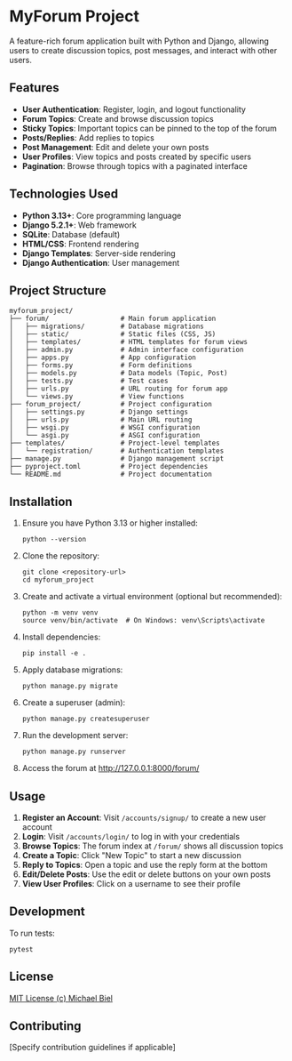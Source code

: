 # MyForum Project

A feature-rich forum application built with Python and Django, allowing users to create discussion topics, post
messages, and interact with other users.

## Features

- **User Authentication**: Register, login, and logout functionality
- **Forum Topics**: Create and browse discussion topics
- **Sticky Topics**: Important topics can be pinned to the top of the forum
- **Posts/Replies**: Add replies to topics
- **Post Management**: Edit and delete your own posts
- **User Profiles**: View topics and posts created by specific users
- **Pagination**: Browse through topics with a paginated interface

## Technologies Used

- **Python 3.13+**: Core programming language
- **Django 5.2.1+**: Web framework
- **SQLite**: Database (default)
- **HTML/CSS**: Frontend rendering
- **Django Templates**: Server-side rendering
- **Django Authentication**: User management

## Project Structure

```
myforum_project/
├── forum/                  # Main forum application
│   ├── migrations/         # Database migrations
│   ├── static/             # Static files (CSS, JS)
│   ├── templates/          # HTML templates for forum views
│   ├── admin.py            # Admin interface configuration
│   ├── apps.py             # App configuration
│   ├── forms.py            # Form definitions
│   ├── models.py           # Data models (Topic, Post)
│   ├── tests.py            # Test cases
│   ├── urls.py             # URL routing for forum app
│   └── views.py            # View functions
├── forum_project/          # Project configuration
│   ├── settings.py         # Django settings
│   ├── urls.py             # Main URL routing
│   ├── wsgi.py             # WSGI configuration
│   └── asgi.py             # ASGI configuration
├── templates/              # Project-level templates
│   └── registration/       # Authentication templates
├── manage.py               # Django management script
├── pyproject.toml          # Project dependencies
└── README.md               # Project documentation
```

## Installation

1. Ensure you have Python 3.13 or higher installed:
   ```
   python --version
   ```

2. Clone the repository:
   ```
   git clone <repository-url>
   cd myforum_project
   ```

3. Create and activate a virtual environment (optional but recommended):
   ```
   python -m venv venv
   source venv/bin/activate  # On Windows: venv\Scripts\activate
   ```

4. Install dependencies:
   ```
   pip install -e .
   ```

5. Apply database migrations:
   ```
   python manage.py migrate
   ```

6. Create a superuser (admin):
   ```
   python manage.py createsuperuser
   ```

7. Run the development server:
   ```
   python manage.py runserver
   ```

8. Access the forum at http://127.0.0.1:8000/forum/

## Usage

1. **Register an Account**: Visit `/accounts/signup/` to create a new user account
2. **Login**: Visit `/accounts/login/` to log in with your credentials
3. **Browse Topics**: The forum index at `/forum/` shows all discussion topics
4. **Create a Topic**: Click "New Topic" to start a new discussion
5. **Reply to Topics**: Open a topic and use the reply form at the bottom
6. **Edit/Delete Posts**: Use the edit or delete buttons on your own posts
7. **View User Profiles**: Click on a username to see their profile

## Development

To run tests:

```
pytest
```

## License

[MIT License (c) Michael Biel](https://github.com/MickTheLinuxGeek/ByteBoard/blob/8e83d59ee7a1f2eff7b652ea2f5ae456f1f4b449/LICENSE)

## Contributing

[Specify contribution guidelines if applicable]